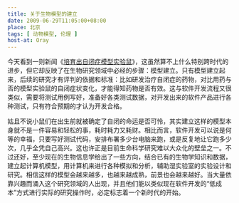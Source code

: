 ```yaml
---
title: 关于生物模型的建立
date: 2009-06-29T11:05:00+08:00
place: 北京
tags: [ 动物模型, 伦理 ]
host-at: Oray
---
```

今天看到一则新闻《[培育出自闭症模型实验鼠](http://www.bioon.com/biology/bioenginering/398511.shtml)》，这虽然算不上什么特别跨时代的进步，但它却反映了在生物研究领域中必经的步骤：模型建立。只有模型建立起来，后续的研究才有评判的依据和标准：比如研发治疗自闭症的药物，对比用药与否的模型实验鼠的自闭症状变化，才能得知药物是否有效。这与软件开发流程又很类似，需要将测试用例写好，准备好各类测试数据，对开发出来的软件产品进行各种测试，只有符合预期的才认为开发合格。

姑且不说小鼠们在出生前就被确定了自闭的命运是否可怜，其实建立这样的模型本身就不是一件容易和轻松的事，耗时耗力又耗财。相比而言，软件开发可以说是何等的幸福，只要写好测试代码，安排布署多少台电脑来跑，或是反复地让它跑多少次，几乎全凭自己高兴。这也许正是目前生命科学研究难以大众化的壁垒之一。不过还好，至少现在的生物信息学给出了一些方向，结合已有的生物学知识和数据，建立起计算机模型，用计算机来进行各种模拟和分析，辅助湿实验室的实验设计和研究。相信这样的模型会越来越多，也越来越成熟，前景也会越来越好。当大量依靠兴趣而涌入这个研究领域的人出现，并且他们能以类似现在软件开发的“低成本”方式进行实际的研究操作时，必定标志着一个新时代的开始。
